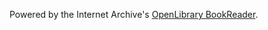Powered by the Internet Archive's [OpenLibrary
BookReader](https://github.com/openlibrary/bookreader).
